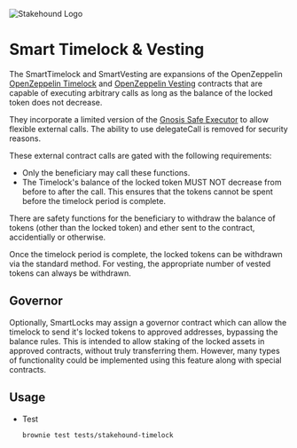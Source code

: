 ![Stakehound Logo](../../images/stakehound-logo.png)

# Smart Timelock & Vesting
The SmartTimelock and SmartVesting are expansions of the OpenZeppelin [OpenZeppelin Timelock](https://github.com/OpenZeppelin/openzeppelin-contracts/blob/master/contracts/token/ERC20/TokenTimelock.sol)  and [OpenZeppelin Vesting](https://github.com/OpenZeppelin/openzeppelin-contracts/blob/release-v3.0.0/contracts/drafts/TokenVesting.sol) contracts that are capable of executing arbitrary calls as long as the balance of the locked token does not decrease.

They incorporate a limited version of the [Gnosis Safe Executor](https://github.com/gnosis/safe-contracts/blob/development/contracts/base/Executor.sol) to allow flexible external calls. The ability to use delegateCall is removed for security reasons.

These external contract calls are gated with the following requirements:
* Only the beneficiary may call these functions.
* The Timelock's balance of the locked token MUST NOT decrease from before to after the call. This ensures that the tokens cannot be spent before the timelock period is complete.

There are safety functions for the beneficiary to withdraw the balance of tokens (other than the locked token) and ether sent to the contract, accidentially or otherwise.

Once the timelock period is complete, the locked tokens can be withdrawn via the standard method. For vesting, the appropriate number of vested tokens can always be withdrawn.

## Governor
Optionally, SmartLocks may assign a governor contract which can allow the timelock to send it's locked tokens to approved addresses, bypassing the balance rules. This is intended to allow staking of the locked assets in approved contracts, without truly transferring them. However, many types of functionality could be implemented using this feature along with special contracts.

## Usage
- Test

    ```brownie test tests/stakehound-timelock```
